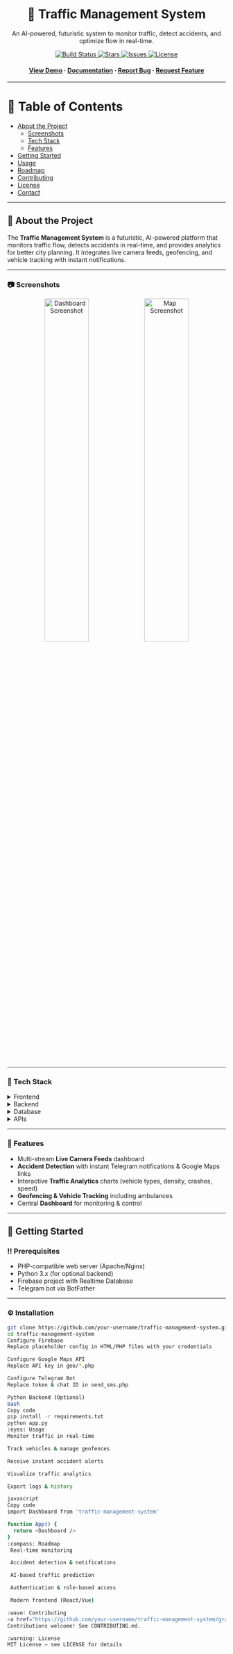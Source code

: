 <div align="center">
  <h1>🚦 Traffic Management System</h1>
  <p>An AI-powered, futuristic system to monitor traffic, detect accidents, and optimize flow in real-time.</p>

  <!-- Badges -->
  <p>
    <a href="https://github.com/your-username/traffic-management-system/actions">
      <img src="https://img.shields.io/github/actions/workflow/status/your-username/traffic-management-system/main.yml?branch=main&color=0ff" alt="Build Status" />
    </a>
    <a href="https://github.com/your-username/traffic-management-system/stargazers">
      <img src="https://img.shields.io/github/stars/your-username/traffic-management-system?style=social&color=0ff" alt="Stars" />
    </a>
    <a href="https://github.com/your-username/traffic-management-system/issues">
      <img src="https://img.shields.io/github/issues/your-username/traffic-management-system?color=0ff" alt="Issues" />
    </a>
    <a href="https://opensource.org/licenses/MIT">
      <img src="https://img.shields.io/badge/license-MIT-0ff" alt="License" />
    </a>
  </p>

  <h4>
    <a href="#">View Demo</a>
    <span> · </span>
    <a href="#">Documentation</a>
    <span> · </span>
    <a href="#">Report Bug</a>
    <span> · </span>
    <a href="#">Request Feature</a>
  </h4>
</div>

---

# :notebook_with_decorative_cover: Table of Contents

- [About the Project](#star2-about-the-project)
  * [Screenshots](#camera-screenshots)
  * [Tech Stack](#space_invader-tech-stack)
  * [Features](#dart-features)
- [Getting Started](#toolbox-getting-started)
- [Usage](#eyes-usage)
- [Roadmap](#compass-roadmap)
- [Contributing](#wave-contributing)
- [License](#warning-license)
- [Contact](#handshake-contact)

---

## :star2: About the Project

The **Traffic Management System** is a futuristic, AI-powered platform that monitors traffic flow, detects accidents in real-time, and provides analytics for better city planning. It integrates live camera feeds, geofencing, and vehicle tracking with instant notifications.  

---

### :camera: Screenshots

<div align="center"> 
  <img src="https://i.imgur.com/your-dashboard-screenshot.png" alt="Dashboard Screenshot" width="45%" />
  <img src="https://i.imgur.com/your-map-screenshot.png" alt="Map Screenshot" width="45%" />
</div>

---

### :space_invader: Tech Stack

<details>
  <summary>Frontend</summary>
  <ul>
    <li>HTML, CSS, JS</li>
    <li>Chart.js, Leaflet.js, Google Maps API</li>
  </ul>
</details>

<details>
  <summary>Backend</summary>
  <ul>
    <li>PHP, Python (Flask / Node.js optional)</li>
    <li>OpenCV, TensorFlow (AI analytics)</li>
  </ul>
</details>

<details>
  <summary>Database</summary>
  <ul>
    <li>Firebase Realtime DB</li>
    <li>MySQL / MongoDB (optional)</li>
  </ul>
</details>

<details>
  <summary>APIs</summary>
  <ul>
    <li>Telegram Bot API</li>
    <li>Google Maps API</li>
  </ul>
</details>

---

### :dart: Features

- Multi-stream **Live Camera Feeds** dashboard  
- **Accident Detection** with instant Telegram notifications & Google Maps links  
- Interactive **Traffic Analytics** charts (vehicle types, density, crashes, speed)  
- **Geofencing & Vehicle Tracking** including ambulances  
- Central **Dashboard** for monitoring & control  

---

## :toolbox: Getting Started

### :bangbang: Prerequisites

- PHP-compatible web server (Apache/Nginx)  
- Python 3.x (for optional backend)  
- Firebase project with Realtime Database  
- Telegram bot via BotFather  

---

### :gear: Installation

```bash
git clone https://github.com/your-username/traffic-management-system.git
cd traffic-management-system
Configure Firebase
Replace placeholder config in HTML/PHP files with your credentials

Configure Google Maps API
Replace API key in geo/*.php

Configure Telegram Bot
Replace token & chat ID in send_sms.php

Python Backend (Optional)
bash
Copy code
pip install -r requirements.txt
python app.py
:eyes: Usage
Monitor traffic in real-time

Track vehicles & manage geofences

Receive instant accident alerts

Visualize traffic analytics

Export logs & history

javascript
Copy code
import Dashboard from 'traffic-management-system'

function App() {
  return <Dashboard />
}
:compass: Roadmap
 Real-time monitoring

 Accident detection & notifications

 AI-based traffic prediction

 Authentication & role-based access

 Modern frontend (React/Vue)

:wave: Contributing
<a href="https://github.com/your-username/traffic-management-system/graphs/contributors"> <img src="https://contrib.rocks/image?repo=your-username/traffic-management-system" /> </a>
Contributions welcome! See CONTRIBUTING.md.

:warning: License
MIT License — see LICENSE for details
